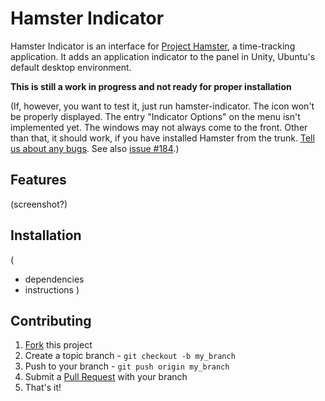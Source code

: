 # Hamster Indicator

Hamster Indicator is an interface for [Project Hamster](http://projecthamster.wordpress.com/), a time-tracking application. It adds an application indicator to the panel in Unity, Ubuntu's default desktop environment.

**This is still a work in progress and not ready for proper installation**

(If, however, you want to test it, just run hamster-indicator. The icon won't be properly displayed. The entry "Indicator Options" on the menu isn't implemented yet. The windows may not always come to the front. Other than that, it should work, if you have installed Hamster from the trunk. [Tell us about any bugs](https://github.com/projecthamster/unity-indicator/issues). See also [issue #184](https://github.com/projecthamster/hamster/issues/184).)

## Features

(screenshot?)

## Installation

(
- dependencies
- instructions
)

## Contributing

1. [Fork](https://github.com/projecthamster/unity-indicator/fork) this project
2. Create a topic branch - `git checkout -b my_branch`
3. Push to your branch - `git push origin my_branch`
4. Submit a [Pull Request](https://github.com/projecthamster/unity-indicator/pulls) with your branch
5. That's it!
